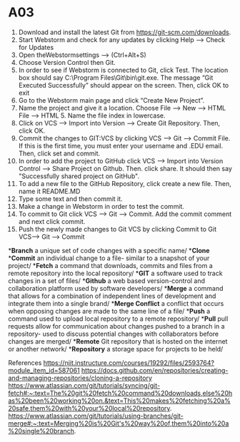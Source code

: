 # A03
1. Download and install the latest Git from https://git-scm.com/downloads. 
2. Start Webstorm and check for any updates by clicking Help --> Check for Updates 
3. Open theWebstormsettings --> (Ctrl+Alt+S)
4. Choose Version Control then Git.
5. In order to see if Webstorm is connected to Git, click Test. The location box should say C:\Program Files\Git\bin\git.exe. The message “Git Executed Successfully” should appear on the screen. Then, click OK to exit
8. Go to the  Webstorm main page and click “Create New Project”.
9. Name the project and give it a location. Choose File --> New --> HTML File --> HTML 5. Name the file index in lowercase. 
10. Click on VCS --> Import into Version --> Create Git Repository. Then, click OK.
11. Commit the changes to GIT:VCS by clicking VCS --> Git --> Commit File. If this is the first time, you must enter your username and .EDU email. Then, click set and commit.
12. In order to add the project to GitHub click VCS -->  Import into Version Control --> Share Project on Github. Then. click share. It should then say "Successfully shared project on GitHub".
13. To add a new file to the GitHub Repository, click create a new file. Then, name it README.MD
14. Type some text and then commit it.
15. Make a change in Webstorm in order to test the commit.
16. To commit to Git click VCS --> Git --> Commit. Add the commit comment and next click commit.
17. Push the newly made changes to Git VCS by clicking Commit to Git VCS--> Git --> Commit


*__Branch__
a unique set of code changes with a specific name/
*__Clone__
<to create a local copy on your computer and sync it between the two locations/>
*__Commit__
an individual change to a file- similar to a snapshot of your project/
*__Fetch__
a command that downloads, commits and files from a remote repository into the local repository/
*__GIT__
a software used to track changes in a set of files/
*__Github__
a web based version-control and collaboration platform used by software developers/
*__Merge__
a command that allows for a combination of independent lines of development and integrate them into a single brand/
*__Merge Conflict__
a conflict that occurs when opposing changes are made to the same line of a file/
*__Push__
a command used to upload local repository to a remote repository/
*__Pull__
pull requests allow for communication about changes pushed to a branch in a repository- used to discuss potential changes with collaborators before changes are merged/
*__Remote__
Git repository that is hosted on the internet or another network/
*__Repository__
a storage space for projects to be held/

References
https://njit.instructure.com/courses/19292/files/2593764?module_item_id=587061 
https://docs.github.com/en/repositories/creating-and-managing-repositories/cloning-a-repository
https://www.atlassian.com/git/tutorials/syncing/git-fetch#:~:text=The%20git%20fetch%20command%20downloads,else%20has%20been%20working%20on.&text=This%20makes%20fetching%20a%20safe,them%20with%20your%20local%20repository.
https://www.atlassian.com/git/tutorials/using-branches/git-merge#:~:text=Merging%20is%20Git's%20way%20of,them%20into%20a%20single%20branch.
